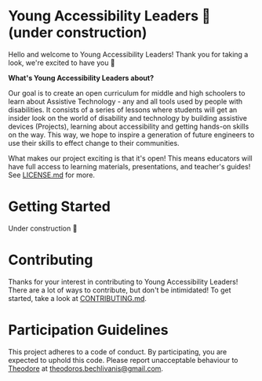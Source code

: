 # Young Accessibility Leaders :construction: (under construction)

Hello and welcome to Young Accessibility Leaders! Thank you for taking a look, we're excited to have you 🎉

**What's Young Accessibility Leaders about?** 

Our goal is to create an open curriculum for middle and high schoolers to learn about Assistive Technology - any and all tools used by people with disabilities. It consists of a series of lessons where students will get an insider look on the world of disability and technology by building assistive devices (Projects), learning about accessibility and getting hands-on skills on the way. This way, we hope to inspire a generation of future engineers to use their skills to effect change to their communities.

What makes our project exciting is that it's open! This means educators will have full access to learning materials, presentations, and teacher's guides! See [LICENSE.md](
        Young-Accessibility-Leaders/LICENSE
      ) for more.

# Getting Started

Under construction 🚧

# Contributing

Thanks for your interest in contributing to Young Accessibility Leaders! There are a lot of ways to contribute, but don't be intimidated! To get started, take a look at [CONTRIBUTING.md](
        Young-Accessibility-Leaders/CONTRIBUTING.md
      ).

# Participation Guidelines

This project adheres to a code of conduct. By participating, you are expected to uphold this code. Please report unacceptable behaviour to [Theodore](https://github.com/theo-bech) at theodoros.bechlivanis@gmail.com.
